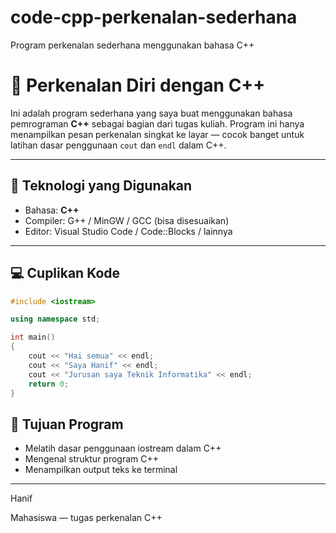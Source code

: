 # code-cpp-perkenalan-sederhana
Program perkenalan sederhana menggunakan bahasa C++

# 👋 Perkenalan Diri dengan C++

Ini adalah program sederhana yang saya buat menggunakan bahasa pemrograman **C++** sebagai bagian dari tugas kuliah. Program ini hanya menampilkan pesan perkenalan singkat ke layar — cocok banget untuk latihan dasar penggunaan `cout` dan `endl` dalam C++.

---

## 🔧 Teknologi yang Digunakan
- Bahasa: **C++**
- Compiler: G++ / MinGW / GCC (bisa disesuaikan)
- Editor: Visual Studio Code / Code::Blocks / lainnya

---

## 💻 Cuplikan Kode

```cpp
#include <iostream>

using namespace std;

int main()
{
    cout << "Hai semua" << endl;
    cout << "Saya Hanif" << endl;
    cout << "Jurusan saya Teknik Informatika" << endl;
    return 0;
}
```

## 🎯 Tujuan Program
- Melatih dasar penggunaan iostream dalam C++
- Mengenal struktur program C++
- Menampilkan output teks ke terminal

---

Hanif

Mahasiswa — tugas perkenalan C++
